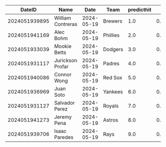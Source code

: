 DateID         |  Name               |  Date        |  Team      |  predicthit  |  predicthitproba     |  hitbool  |  Last7DaysAVG  |  Last15DaysAVG  |  Last30DaysAVG
---------------|---------------------|--------------|------------|--------------|----------------------|-----------|----------------|-----------------|---------------
2024051939895  |  William Contreras  |  2024-05-19  |  Brewers   |  1.0         |  0.6409522101036188  |  False    |  0.4           |  0.37           |  0.345
2024051941169  |  Alec Bohm          |  2024-05-19  |  Phillies  |  2.0         |  0.6355618195690524  |  False    |  0.267         |  0.264          |  0.378
2024051933039  |  Mookie Betts       |  2024-05-19  |  Dodgers   |  3.0         |  0.6342635511275677  |  False    |  0.375         |  0.28           |  0.317
2024051931117  |  Jurickson Profar   |  2024-05-19  |  Padres    |  4.0         |  0.6190122275601234  |  False    |  0.353         |  0.302          |  0.337
2024051940086  |  Connor Wong        |  2024-05-19  |  Red Sox   |  5.0         |  0.6173245323091605  |  False    |  0.304         |  0.343          |  0.352
2024051936969  |  Juan Soto          |  2024-05-19  |  Yankees   |  6.0         |  0.6154261125447049  |  False    |  0.32          |  0.308          |  0.294
2024051931127  |  Salvador Perez     |  2024-05-19  |  Royals    |  7.0         |  0.6106680637756389  |  False    |  0.381         |  0.292          |  0.34
2024051941273  |  Jeremy Pena        |  2024-05-19  |  Astros    |  8.0         |  0.6100643557514727  |  False    |  0.214         |  0.321          |  0.32
2024051939706  |  Isaac Paredes      |  2024-05-19  |  Rays      |  9.0         |  0.6094693821887621  |  False    |  0.348         |  0.37           |  0.333

